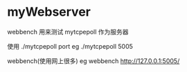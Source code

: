 # myWebserver
webbench 用来测试
mytcpepoll 作为服务器

使用
./mytcpepoll port          eg ./mytcpepoll 5005

webbench(使用网上很多)      eg webbench http://127.0.0.1:5005/  
